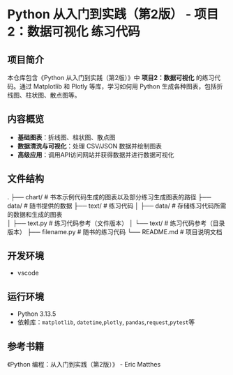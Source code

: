 # Python 从入门到实践（第2版） - 项目2：数据可视化 练习代码

## 项目简介
本仓库包含《Python 从入门到实践（第2版）》中 **项目2：数据可视化** 的练习代码。通过 Matplotlib 和 Plotly 等库，学习如何用 Python 生成各种图表，包括折线图、柱状图、散点图等。

## 内容概览
- **基础图表**：折线图、柱状图、散点图
- **数据清洗与可视化**：处理 CSV/JSON 数据并绘制图表
- **高级应用**：调用API访问网站并获得数据并进行数据可视化

## 文件结构
.
├── chart/          # 书本示例代码生成的图表以及部分练习生成图表的路径
├── data/           # 随书提供的数据
├── text/           # 练习代码
│   ├── data/       # 存储练习代码所需的数据和生成的图表  
│   ├── text.py     # 练习代码参考（文件版本）
│   └── text/       # 练习代码参考（目录版本）
├── filename.py     # 随书的练习代码
└── README.md       # 项目说明文档
## 开发环境
- vscode

## 运行环境
- Python 3.13.5
- 依赖库：`matplotlib`, `datetime`,`plotly`, `pandas`,`request`,`pytest`等

## 参考书籍
《Python 编程：从入门到实践（第2版）》 - Eric Matthes
